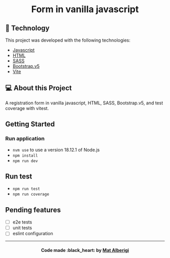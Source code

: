<h1 align="center">
  Form in vanilla javascript
</h1>

## :rocket: Technology

This project was developed with the following technologies:

- [Javascript](https://developer.mozilla.org/pt-BR/docs/Web/JavaScript)
- [HTML](https://developer.mozilla.org/pt-BR/docs/Web/HTML)
- [SASS](https://sass-lang.com/)
- [Bootstrap.v5](https://getbootstrap.com/docs/5.0/getting-started/introduction/)
- [Vite](https://vitejs.dev/guide/)

## 💻 About this Project

A registration form in vanilla javascript, HTML, SASS, Bootstrap.v5, and test coverage with vitest.

## Getting Started
  
### Run application

- `nvm use` to use a version 18.12.1 of Node.js
- `npm install`
- `npm run dev`

## Run test 
- `npm run test`
- `npm run coverage`

## Pending features

- [ ] e2e tests
- [ ] unit tests
- [ ] eslint configuration

---

<h4 align="center">
  Code made :black_heart: by <a href="https://www.linkedin.com/in/mateus-alberigi-252294218/" target="_blank">Mat Alberigi</a>
</h4>
